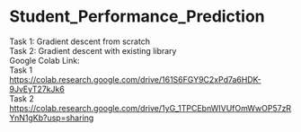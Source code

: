 # Student_Performance_Prediction
Task 1: Gradient descent from scratch
<br>
Task 2: Gradient descent with existing library
<br>
Google Colab Link:
<br>
Task 1
<br>
https://colab.research.google.com/drive/161S6FGY9C2xPd7a6HDK-9JvEyT27kJk6
<br>
Task 2
<br>
https://colab.research.google.com/drive/1yG_1TPCEbnWIVUfOmWwOP57zRYnN1gKb?usp=sharing
